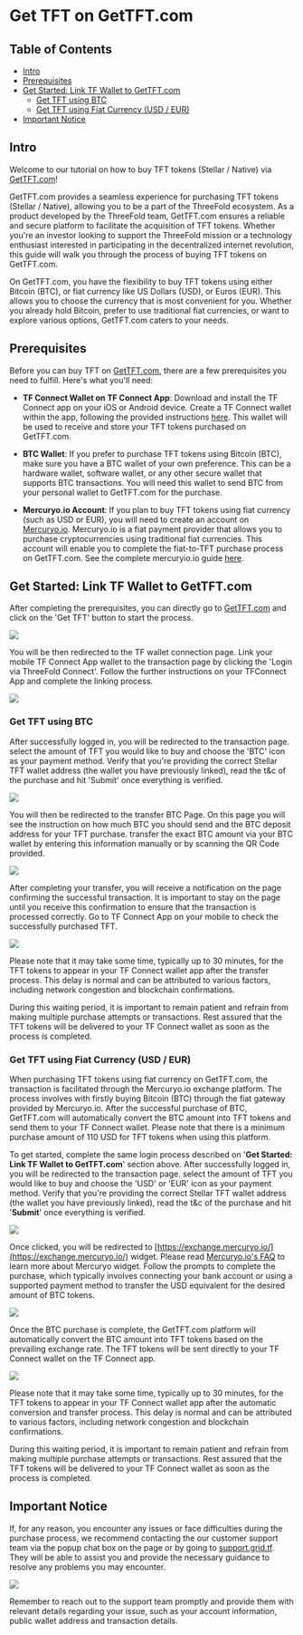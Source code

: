 <h1>Get TFT on GetTFT.com</h1>

<h2>Table of Contents</h2>

- [Intro](#intro)
- [Prerequisites](#prerequisites)
- [Get Started: Link TF Wallet to GetTFT.com](#get-started-link-tf-wallet-to-gettftcom)
  - [Get TFT using BTC](#get-tft-using-btc)
  - [Get TFT using Fiat Currency (USD / EUR)](#get-tft-using-fiat-currency-usd--eur)
- [Important Notice](#important-notice)

## Intro

Welcome to our tutorial on how to buy TFT tokens (Stellar / Native) via [GetTFT.com](https://gettft.com/)! 

GetTFT.com provides a seamless experience for purchasing TFT tokens (Stellar / Native), allowing you to be a part of the ThreeFold ecosystem. As a product developed by the ThreeFold team, GetTFT.com ensures a reliable and secure platform to facilitate the acquisition of TFT tokens. Whether you're an investor looking to support the ThreeFold mission or a technology enthusiast interested in participating in the decentralized internet revolution, this guide will walk you through the process of buying TFT tokens on GetTFT.com.

On GetTFT.com, you have the flexibility to buy TFT tokens using either Bitcoin (BTC), or fiat currency like US Dollars (USD), or Euros (EUR). This allows you to choose the currency that is most convenient for you. Whether you already hold Bitcoin, prefer to use traditional fiat currencies, or want to explore various options, GetTFT.com caters to your needs.

## Prerequisites

Before you can buy TFT on [GetTFT.com](https://gettft.com/), there are a few prerequisites you need to fulfill. Here's what you'll need:

- **TF Connect Wallet on TF Connect App**: Download and install the TF Connect app on your iOS or Android device. Create a TF Connect wallet within the app, following the provided instructions [here](../../getstarted/TF_Connect/TF_Connect.md). This wallet will be used to receive and store your TFT tokens purchased on GetTFT.com. 

- **BTC Wallet**: If you prefer to purchase TFT tokens using Bitcoin (BTC), make sure you have a BTC wallet of your own preference. This can be a hardware wallet, software wallet, or any other secure wallet that supports BTC transactions. You will need this wallet to send BTC from your personal wallet to GetTFT.com for the purchase.

- **Mercuryo.io Account**: If you plan to buy TFT tokens using fiat currency (such as USD or EUR), you will need to create an account on [Mercuryo.io](https://mercuryo.io). Mercuryo.io is a fiat payment provider that allows you to purchase cryptocurrencies using traditional fiat currencies. This account will enable you to complete the fiat-to-TFT purchase process on GetTFT.com. See the complete mercuryio.io guide [here](https://help.mercuryo.io/en/collections/2396448-getting-started).

## Get Started: Link TF Wallet to GetTFT.com

After completing the prerequisites, you can directly go to [GetTFT.com](https://gettft.com/) and click on the 'Get TFT' button to start the process.

![](img/gettft_home.png)

You will be then redirected to the TF wallet connection page. Link your mobile TF Connect App wallet to the transaction page by clicking the 'Login via ThreeFold Connect'. Follow the further instructions on your TFConnect App and complete the linking process.

![](img/gettft_login.png)

### Get TFT using BTC

After successfully logged in, you will be redirected to the transaction page. select the amount of TFT you would like to buy and choose the 'BTC' icon as your payment method. Verify that you're providing the correct Stellar TFT wallet address (the wallet you have previously linked), read the t&c of the purchase and hit 'Submit' once everything is verified.

![](img/gettft_transaction.png)

You will then be redirected to the transfer BTC Page. On this page you will see the instruction on how much BTC you should send and the BTC deposit address for your TFT purchase. transfer the exact BTC amount via your BTC wallet by entering this information manually or by scanning the QR Code provided. 

![](img/gettft_btc.png)

After completing your transfer, you will receive a notification on the page confirming the successful transaction. It is important to stay on the page until you receive this confirmation to ensure that the transaction is processed correctly. Go to TF Connect App on your mobile to check the successfully purchased TFT.

![](img/tfwallet.jpeg)

Please note that it may take some time, typically up to 30 minutes, for the TFT tokens to appear in your TF Connect wallet app after the transfer process. This delay is normal and can be attributed to various factors, including network congestion and blockchain confirmations.

During this waiting period, it is important to remain patient and refrain from making multiple purchase attempts or transactions. Rest assured that the TFT tokens will be delivered to your TF Connect wallet as soon as the process is completed.

### Get TFT using Fiat Currency (USD / EUR)

When purchasing TFT tokens using fiat currency on GetTFT.com, the transaction is facilitated through the Mercuryo.io exchange platform. The process involves with firstly buying Bitcoin (BTC)  through the fiat gateway provided by Mercuryo.io. After the successful purchase of BTC, GetTFT.com will automatically convert the BTC amount into TFT tokens and send them to your TF Connect wallet. Please note that there is a minimum purchase amount of 110 USD for TFT tokens when using this platform. 

To get started, complete the same login process described on '**Get Started: Link TF Wallet to GetTFT.com**' section above. After successfully logged in, you will be redirected to the transaction page. select the amount of TFT you would like to buy and choose the 'USD' or 'EUR' icon as your payment method. Verify that you're providing the correct Stellar TFT wallet address (the wallet you have previously linked), read the t&c of the purchase and hit '**Submit**' once everything is verified.

![](img/gettft_usd.png)

Once clicked, you will be redirected to [https://exchange.mercuryo.io/](https://exchange.mercuryo.io/) widget. Please read [Mercuryo.io's FAQ](https://help.mercuryo.io/en/articles/4519473-mercuryo-widget-faq) to learn more about Mercuryo widget. Follow the prompts to complete the purchase, which typically involves connecting your bank account or using a supported payment method to transfer the USD equivalent for the desired amount of BTC tokens. 

![](img/gettft_mercuryo.png)

Once the BTC purchase is complete, the GetTFT.com platform will automatically convert the BTC amount into TFT tokens based on the prevailing exchange rate. The TFT tokens will be sent directly to your TF Connect wallet on the TF Connect app.

![](img/tfwallet.jpeg)

Please note that it may take some time, typically up to 30 minutes, for the TFT tokens to appear in your TF Connect wallet app after the automatic conversion and transfer process. This delay is normal and can be attributed to various factors, including network congestion and blockchain confirmations.

During this waiting period, it is important to remain patient and refrain from making multiple purchase attempts or transactions. Rest assured that the TFT tokens will be delivered to your TF Connect wallet as soon as the process is completed.

## Important Notice

If, for any reason, you encounter any issues or face difficulties during the purchase process, we recommend contacting the our customer support team via the popup chat box on the page or by going to [support.grid.tf](https://support.grid.tf/). They will be able to assist you and provide the necessary guidance to resolve any problems you may encounter.

![](img/gettft_support.png)

Remember to reach out to the support team promptly and provide them with relevant details regarding your issue, such as your account information, public wallet address and transaction details. 